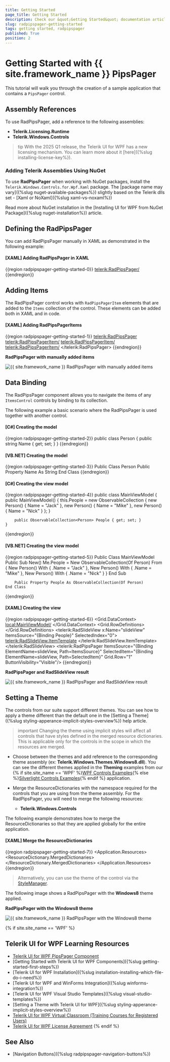 ```yaml
---
title: Getting Started
page_title: Getting Started
description: Check our &quot;Getting Started&quot; documentation article for the RadPipsPager control.
slug: radpipspager-getting-started
tags: getting started, radpipspager
published: True
position: 2
---
```


# Getting Started with {{ site.framework_name }} PipsPager

This tutorial will walk you through the creation of a sample application that contains a `PipsPager` control.

## Assembly References

To use RadPipsPager, add a reference to the following assemblies:

* __Telerik.Licensing.Runtime__
* __Telerik.Windows.Controls__

>tip With the 2025 Q1 release, the Telerik UI for WPF has a new licensing mechanism. You can learn more about it [here]({%slug installing-license-key%}).

### Adding Telerik Assemblies Using NuGet

To use __RadPipsPager__ when working with NuGet packages, install the `Telerik.Windows.Controls.for.Wpf.Xaml` package. The [package name may vary]({%slug nuget-available-packages%}) slightly based on the Telerik dlls set - [Xaml or NoXaml]({%slug xaml-vs-noxaml%})

Read more about NuGet installation in the [Installing UI for WPF from NuGet Package]({%slug nuget-installation%}) article.

## Defining the RadPipsPager

You can add RadPipsPager manually in XAML as demonstrated in the following example:

#### __[XAML] Adding RadPipsPager in XAML__
{{region radpipspager-getting-started-0}}
    <telerik:RadPipsPager/>
{{endregion}}

## Adding Items

The RadPipsPager control works with `RadPipsPagerItem` elements that are added to the `Items` collection of the control. These elements can be added both in XAML and in code.

#### __[XAML] Adding RadPipsPagerItems__
{{region radpipspager-getting-started-1}}
    <telerik:RadPipsPager>
        <telerik:RadPipsPagerItem/>
        <telerik:RadPipsPagerItem/>
        <telerik:RadPipsPagerItem/>
    </telerik:RadPipsPager>
{{endregion}}

__RadPipsPager with manually added items__

![{{ site.framework_name }} RadPipsPager with manually added items](images/radpipspager-getting-started-0.png)

## Data Binding

The RadPipsPager component allows you to navigate the items of any `ItemsControl` controls by binding to its collection.

The following example a basic scenario where the RadPipsPager is used together with another control.

#### __[C#] Creating the model__
{{region radpipspager-getting-started-2}}
    public class Person
    {
        public string Name { get; set; }
    }
{{endregion}}

#### __[VB.NET] Creating the model__
{{region radpipspager-getting-started-3}}
    Public Class Person
        Public Property Name As String
    End Class
{{endregion}}

#### __[C#] Creating the view model__
{{region radpipspager-getting-started-4}}
    public class MainViewModel
    {
        public MainViewModel()
        {
            this.People = new ObservableCollection<Person>
            {
                new Person() { Name = "Jack" },
                new Person() { Name = "Mike" },
                new Person() { Name = "Nick" }
            };
        }

        public ObservableCollection<Person> People { get; set; }
    }
{{endregion}}

#### __[VB.NET] Creating the view model__
{{region radpipspager-getting-started-5}}
    Public Class MainViewModel
        Public Sub New()
            Me.People = New ObservableCollection(Of Person) From {
                New Person() With {
                    .Name = "Jack"
                },
                New Person() With {
                    .Name = "Mike"
                },
                New Person() With {
                    .Name = "Nick"
                }
            }
        End Sub

        Public Property People As ObservableCollection(Of Person)
    End Class
{{endregion}}

#### __[XAML] Creating the view__
{{region radpipspager-getting-started-6}}
    <Grid HorizontalAlignment="Center" VerticalAlignment="Center">
        <Grid.DataContext>
            <local:MainViewModel/>
        </Grid.DataContext>
        <Grid.RowDefinitions>
            <RowDefinition Height="Auto"/>
            <RowDefinition Height="*"/>
        </Grid.RowDefinitions>
        <telerik:RadSlideView x:Name="slideView"
                              ItemsSource="{Binding People}"
                              SelectedIndex="0">
            <telerik:RadSlideView.ItemTemplate>
                <DataTemplate>
                    <TextBlock Text="{Binding Name}"
                               HorizontalAlignment="Center"/>
                </DataTemplate>
            </telerik:RadSlideView.ItemTemplate>
        </telerik:RadSlideView>
        <telerik:RadPipsPager ItemsSource="{Binding ElementName=slideView, Path=ItemsSource}"
                              SelectedItem="{Binding ElementName=slideView, Path=SelectedItem}"
                              Grid.Row="1"
                              ButtonVisibility="Visible"/>
    </Grid>
{{endregion}}

__RadPipsPager and RadSlideView result__

![{{ site.framework_name }} RadPipsPager and RadSlideView result](images/radpipspager-getting-started-1.png)

## Setting a Theme

The controls from our suite support different themes. You can see how to apply a theme different than the default one in the [Setting a Theme]({%slug styling-apperance-implicit-styles-overview%}) help article.

>important Changing the theme using implicit styles will affect all controls that have styles defined in the merged resource dictionaries. This is applicable only for the controls in the scope in which the resources are merged. 

* Choose between the themes and add reference to the corresponding theme assembly (ex: __Telerik.Windows.Themes.Windows8.dll__). You can see the different themes applied in the __Theming__ examples from our {% if site.site_name == 'WPF' %}[WPF Controls Examples](https://demos.telerik.com/wpf/){% else %}[Silverlight Controls Examples](https://demos.telerik.com/silverlight/#PanelBar/Theming){% endif %} application.

* Merge the ResourceDictionaries with the namespace required for the controls that you are using from the theme assembly. For the RadPipsPager, you will need to merge the following resources:

	* __Telerik.Windows.Controls__

The following example demonstrates how to merge the ResourceDictionaries so that they are applied globally for the entire application.

#### __[XAML] Merge the ResourceDictionaries__
{{region radpipspager-getting-started-7}}
    <Application.Resources>
    	<ResourceDictionary>
    		<ResourceDictionary.MergedDictionaries>
    			<ResourceDictionary Source="/Telerik.Windows.Themes.Windows8;component/Themes/System.Windows.xaml"/>
    			<ResourceDictionary Source="/Telerik.Windows.Themes.Windows8;component/Themes/Telerik.Windows.Controls.xaml"/>
    		</ResourceDictionary.MergedDictionaries>
    	</ResourceDictionary>
    </Application.Resources>
{{endregion}}

>Alternatively, you can use the theme of the control via the [StyleManager](https://docs.telerik.com/devtools/wpf/styling-and-appearance/stylemanager/common-styling-apperance-setting-theme-wpf).

The following image shows a RadPipsPager with the __Windows8__ theme applied.

__RadPipsPager with the Windows8 theme__

![{{ site.framework_name }} RadPipsPager with the Windows8 theme](images/radpipspager-getting-started-2.png)

{% if site.site_name == 'WPF' %}
## Telerik UI for WPF Learning Resources

* [Telerik UI for WPF PipsPager Component](https://www.telerik.com/products/wpf/pipspager.aspx)
* [Getting Started with Telerik UI for WPF Components]({%slug getting-started-first-steps%})
* [Telerik UI for WPF Installation]({%slug installation-installing-which-file-do-i-need%})
* [Telerik UI for WPF and WinForms Integration]({%slug winforms-integration%})
* [Telerik UI for WPF Visual Studio Templates]({%slug visual-studio-templates%})
* [Setting a Theme with Telerik UI for WPF]({%slug styling-apperance-implicit-styles-overview%})
* [Telerik UI for WPF Virtual Classroom (Training Courses for Registered Users)](https://learn.telerik.com/learn/course/external/view/elearning/16/telerik-ui-for-wpf) 
* [Telerik UI for WPF License Agreement](https://www.telerik.com/purchase/license-agreement/wpf-dlw-s)
{% endif %}

## See Also
* [Navigation Buttons]({%slug radpipspager-navigation-buttons%})